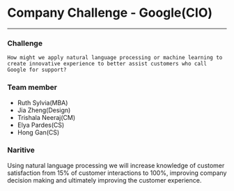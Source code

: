# Company Challenge - Google(CIO)
----
### Challenge
`How might we apply natural language processing or machine learning to create innovative experience to better assist customers who call Google for support? `

### Team member
* Ruth Sylvia(MBA)
* Jia Zheng(Design)
* Trishala Neeraj(CM)
* Elya Pardes(CS)
* Hong Gan(CS)

### Naritive
Using natural language processing we will increase knowledge of customer satisfaction from 15% of customer interactions to 100%, improving company decision making and ultimately improving the customer experience. 
